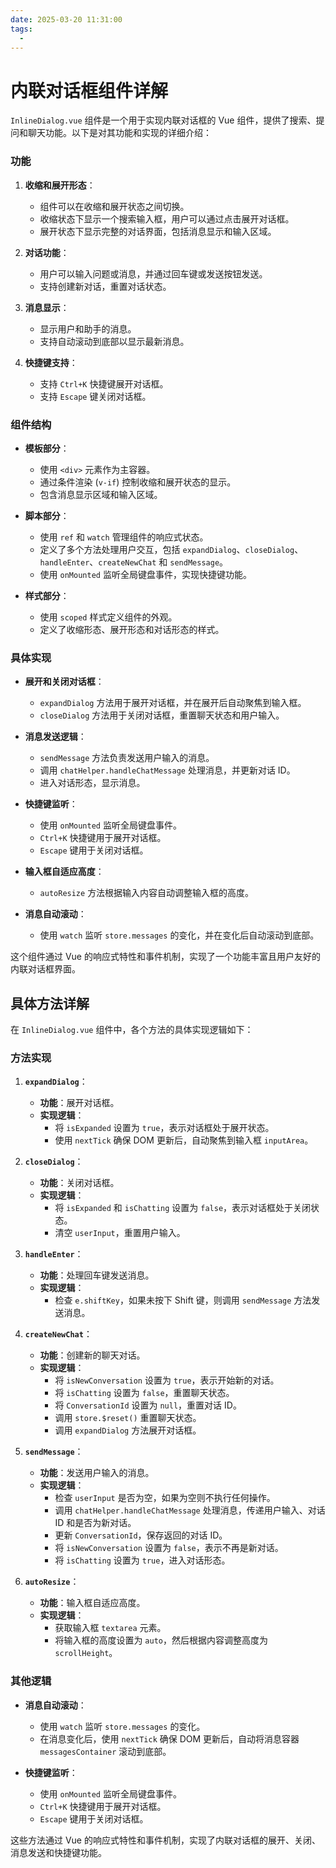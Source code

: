 ```yaml
---
date: 2025-03-20 11:31:00
tags:
  -
---
```


# 内联对话框组件详解

`InlineDialog.vue` 组件是一个用于实现内联对话框的 Vue 组件，提供了搜索、提问和聊天功能。以下是对其功能和实现的详细介绍：

### 功能

1. **收缩和展开形态**：

   - 组件可以在收缩和展开状态之间切换。
   - 收缩状态下显示一个搜索输入框，用户可以通过点击展开对话框。
   - 展开状态下显示完整的对话界面，包括消息显示和输入区域。

2. **对话功能**：

   - 用户可以输入问题或消息，并通过回车键或发送按钮发送。
   - 支持创建新对话，重置对话状态。

3. **消息显示**：

   - 显示用户和助手的消息。
   - 支持自动滚动到底部以显示最新消息。

4. **快捷键支持**：
   - 支持 `Ctrl+K` 快捷键展开对话框。
   - 支持 `Escape` 键关闭对话框。

### 组件结构

- **模板部分**：

  - 使用 `<div>` 元素作为主容器。
  - 通过条件渲染 (`v-if`) 控制收缩和展开状态的显示。
  - 包含消息显示区域和输入区域。

- **脚本部分**：

  - 使用 `ref` 和 `watch` 管理组件的响应式状态。
  - 定义了多个方法处理用户交互，包括 `expandDialog`、`closeDialog`、`handleEnter`、`createNewChat` 和 `sendMessage`。
  - 使用 `onMounted` 监听全局键盘事件，实现快捷键功能。

- **样式部分**：
  - 使用 `scoped` 样式定义组件的外观。
  - 定义了收缩形态、展开形态和对话形态的样式。

### 具体实现

- **展开和关闭对话框**：

  - `expandDialog` 方法用于展开对话框，并在展开后自动聚焦到输入框。
  - `closeDialog` 方法用于关闭对话框，重置聊天状态和用户输入。

- **消息发送逻辑**：

  - `sendMessage` 方法负责发送用户输入的消息。
  - 调用 `chatHelper.handleChatMessage` 处理消息，并更新对话 ID。
  - 进入对话形态，显示消息。

- **快捷键监听**：

  - 使用 `onMounted` 监听全局键盘事件。
  - `Ctrl+K` 快捷键用于展开对话框。
  - `Escape` 键用于关闭对话框。

- **输入框自适应高度**：

  - `autoResize` 方法根据输入内容自动调整输入框的高度。

- **消息自动滚动**：
  - 使用 `watch` 监听 `store.messages` 的变化，并在变化后自动滚动到底部。

这个组件通过 Vue 的响应式特性和事件机制，实现了一个功能丰富且用户友好的内联对话框界面。

## 具体方法详解

在 `InlineDialog.vue` 组件中，各个方法的具体实现逻辑如下：

### 方法实现

1. **`expandDialog`**：

   - **功能**：展开对话框。
   - **实现逻辑**：
     - 将 `isExpanded` 设置为 `true`，表示对话框处于展开状态。
     - 使用 `nextTick` 确保 DOM 更新后，自动聚焦到输入框 `inputArea`。

2. **`closeDialog`**：

   - **功能**：关闭对话框。
   - **实现逻辑**：
     - 将 `isExpanded` 和 `isChatting` 设置为 `false`，表示对话框处于关闭状态。
     - 清空 `userInput`，重置用户输入。

3. **`handleEnter`**：

   - **功能**：处理回车键发送消息。
   - **实现逻辑**：
     - 检查 `e.shiftKey`，如果未按下 Shift 键，则调用 `sendMessage` 方法发送消息。

4. **`createNewChat`**：

   - **功能**：创建新的聊天对话。
   - **实现逻辑**：
     - 将 `isNewConversation` 设置为 `true`，表示开始新的对话。
     - 将 `isChatting` 设置为 `false`，重置聊天状态。
     - 将 `ConversationId` 设置为 `null`，重置对话 ID。
     - 调用 `store.$reset()` 重置聊天状态。
     - 调用 `expandDialog` 方法展开对话框。

5. **`sendMessage`**：

   - **功能**：发送用户输入的消息。
   - **实现逻辑**：
     - 检查 `userInput` 是否为空，如果为空则不执行任何操作。
     - 调用 `chatHelper.handleChatMessage` 处理消息，传递用户输入、对话 ID 和是否为新对话。
     - 更新 `ConversationId`，保存返回的对话 ID。
     - 将 `isNewConversation` 设置为 `false`，表示不再是新对话。
     - 将 `isChatting` 设置为 `true`，进入对话形态。

6. **`autoResize`**：
   - **功能**：输入框自适应高度。
   - **实现逻辑**：
     - 获取输入框 `textarea` 元素。
     - 将输入框的高度设置为 `auto`，然后根据内容调整高度为 `scrollHeight`。

### 其他逻辑

- **消息自动滚动**：

  - 使用 `watch` 监听 `store.messages` 的变化。
  - 在消息变化后，使用 `nextTick` 确保 DOM 更新后，自动将消息容器 `messagesContainer` 滚动到底部。

- **快捷键监听**：
  - 使用 `onMounted` 监听全局键盘事件。
  - `Ctrl+K` 快捷键用于展开对话框。
  - `Escape` 键用于关闭对话框。

这些方法通过 Vue 的响应式特性和事件机制，实现了内联对话框的展开、关闭、消息发送和快捷键功能。
